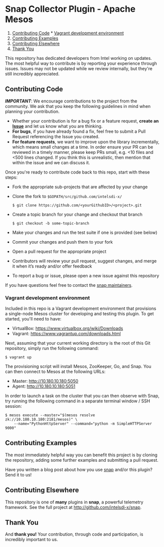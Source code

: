 # Snap Collector Plugin - Apache Mesos

  1. [Contributing Code](#contributing-code)
    * [Vagrant development environment](#vagrant-development-environment)
  2. [Contributing Examples](#contributing-examples)
  3. [Contributing Elsewhere](#contributing-elsewhere)
  4. [Thank You](#thank-you)

This repository has dedicated developers from Intel working on updates. The most helpful way to contribute is by
reporting your experience through issues. Issues may not be updated while we review internally, but they're still
incredibly appreciated.

## Contributing Code
**_IMPORTANT_**: We encourage contributions to the project from the community. We ask that you keep the following
guidelines in mind when planning your contribution.

  * Whether your contribution is for a bug fix or a feature request, **create an [Issue][create-issue]** and let us know
   what you are thinking.
  * **For bugs**, if you have already found a fix, feel free to submit a Pull Request referencing the Issue you created.
  * **For feature requests**, we want to improve upon the library incrementally, which means small changes at a time. In
   order ensure your PR can be reviewed in a timely manner, please keep PRs small, e.g. <10 files and <500 lines
   changed. If you think this is unrealistic, then mention that within the issue and we can discuss it.

Once you're ready to contribute code back to this repo, start with these steps:

  * Fork the appropriate sub-projects that are affected by your change
  * Clone the fork to `$GOPATH/src/github.com/intelsdi-x/`

    ```
    $ git clone https://github.com/<yourGithubID>/<project>.git
    ```

  * Create a topic branch for your change and checkout that branch

    ```
    $ git checkout -b some-topic-branch
    ```

  * Make your changes and run the test suite if one is provided (see below)
  * Commit your changes and push them to your fork
  * Open a pull request for the appropriate project
  * Contributors will review your pull request, suggest changes, and merge it when it’s ready and/or offer feedback
  * To report a bug or issue, please open a new issue against this repository

If you have questions feel free to contact the [snap maintainers][snap-maintainers].

### Vagrant development environment
Included in this repo is a Vagrant development environment that provisions a single-node Mesos cluster for developing
and testing this plugin. To get started, you'll need to have:

  * VirtualBox: <https://www.virtualbox.org/wiki/Downloads>
  * Vagrant: <https://www.vagrantup.com/downloads.html>

Next, assuming that your current working directory is the root of this Git repository, simply run the following command:

```
$ vagrant up
```

The provisioning script will install Mesos, ZooKeeper, Go, and Snap. You can then connect to Mesos at the following
URLs:

  * Master: <http://10.180.10.180:5050>
  * Agent: <http://10.180.10.180:5051>

In order to launch a task on the cluster that you can then observe with Snap, try running the following command in a
separate terminal window / SSH session:

```
$ mesos execute --master="$(mesos resolve zk://10.180.10.180:2181/mesos)" \
    --name="PythonHttpServer" --command="python -m SimpleHTTPServer 9000"
```

## Contributing Examples
The most immediately helpful way you can benefit this project is by cloning the repository, adding some further examples
and submitting a pull request.

Have you written a blog post about how you use [snap](http://github.com/intelsdi-x/snap) and/or this plugin? Send it to
us!

## Contributing Elsewhere
This repository is one of **many** plugins in **snap**, a powerful telemetry framework. See the full project at
<http://github.com/intelsdi-x/snap>.

## Thank You
And **thank you!** Your contribution, through code and participation, is incredibly important to us.


[create-issue]: https://github.com/intelsdi-x/snap-plugin-collector-mesos/issues
[snap-maintainers]: https://github.com/intelsdi-x/snap/blob/master/README.md#maintainers
